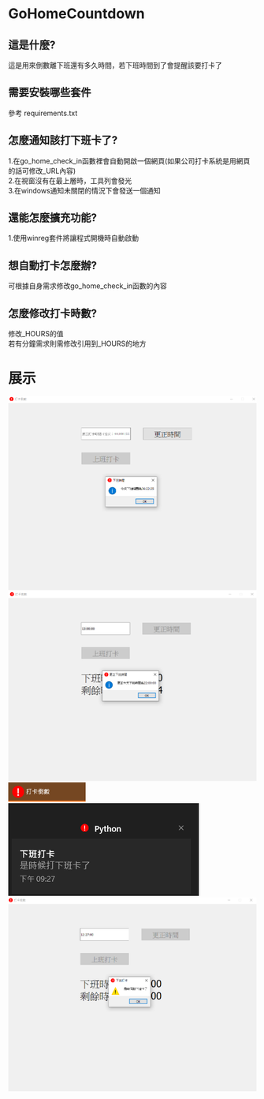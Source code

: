 # GoHomeCountdown
## 這是什麼?
這是用來倒數離下班還有多久時間，若下班時間到了會提醒該要打卡了


## 需要安裝哪些套件
參考 requirements.txt  

## 怎麼通知該打下班卡了?
1.在go_home_check_in函數裡會自動開啟一個網頁(如果公司打卡系統是用網頁的話可修改_URL內容)  
2.在視窗沒有在最上層時，工具列會發光  
3.在windows通知未關閉的情況下會發送一個通知

## 還能怎麼擴充功能?
1.使用winreg套件將讓程式開機時自動啟動

## 想自動打卡怎麼辦?
可根據自身需求修改go_home_check_in函數的內容

## 怎麼修改打卡時數?
修改_HOURS的值  
若有分鐘需求則需修改引用到_HOURS的地方

# 展示
![](example1.PNG)
![](example2.PNG)
![](example3.PNG)
![](example4.PNG)
![](example5.PNG)